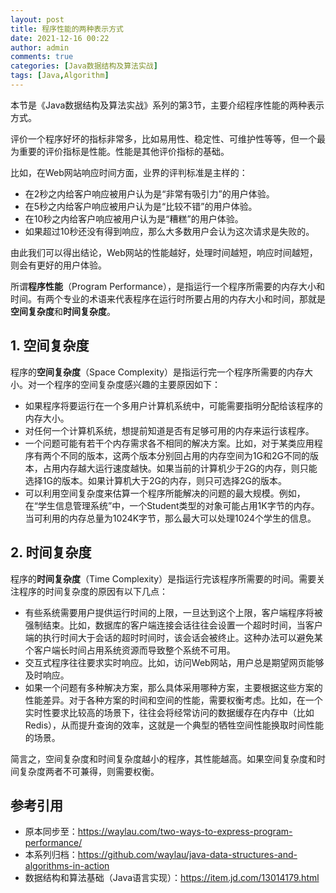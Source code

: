 ```yaml
---
layout: post
title: 程序性能的两种表示方式
date: 2021-12-16 00:22
author: admin
comments: true
categories: [Java数据结构及算法实战]
tags: [Java,Algorithm]
---
```


本节是《Java数据结构及算法实战》系列的第3节，主要介绍程序性能的两种表示方式。

<!-- more -->

评价一个程序好坏的指标非常多，比如易用性、稳定性、可维护性等等，但一个最为重要的评价指标是性能。性能是其他评价指标的基础。


比如，在Web网站响应时间方面，业界的评判标准是主样的：

* 在2秒之内给客户响应被用户认为是“非常有吸引力”的用户体验。​​
* 在5秒之内给客户响应被用户认为是“比较不错”的用户体验。​
* 在10秒之内给客户响应被用户认为是“糟糕”的用户体验。​
* 如果超过10秒还没有得到响应，那么大多数用户会认为这次请求是失败的。

由此我们可以得出结论，Web网站的性能越好，处理时间越短，响应时间越短，则会有更好的用户体验。



所谓**程序性能**（Program Performance），是指运行一个程序所需要的内存大小和时间。有两个专业的术语来代表程序在运行时所要占用的内存大小和时间，那就是**空间复杂度**和**时间复杂度**。


## 1. 空间复杂度



程序的**空间复杂度**（Space Complexity）是指运行完一个程序所需要的内存大小。对一个程序的空间复杂度感兴趣的主要原因如下：

* 如果程序将要运行在一个多用户计算机系统中，可能需要指明分配给该程序的内存大小。
* 对任何一个计算机系统，想提前知道是否有足够可用的内存来运行该程序。
* 一个问题可能有若干个内存需求各不相同的解决方案。比如，对于某类应用程序有两个不同的版本，这两个版本分别回占用的内存空间为1G和2G不同的版本，占用内存越大运行速度越快。如果当前的计算机少于2G的内存，则只能选择1G的版本。如果计算机大于2G的内存，则只可选择2G的版本。
* 可以利用空间复杂度来估算一个程序所能解决的问题的最大规模。例如，在“学生信息管理系统”中，一个Student类型的对象可能占用1K字节的内存。当可利用的内存总量为1024K字节，那么最大可以处理1024个学生的信息。


## 2. 时间复杂度


程序的**时间复杂度**（Time Complexity）是指运行完该程序所需要的时间。需要关注程序的时间复杂度的原因有以下几点：

* 有些系统需要用户提供运行时间的上限，一旦达到这个上限，客户端程序将被强制结束。比如，数据库的客户端连接会话往往会设置一个超时时间，当客户端的执行时间大于会话的超时时间时，该会话会被终止。这种办法可以避免某个客户端长时间占用系统资源而导致整个系统不可用。
* 交互式程序往往要求实时响应。比如，访问Web网站，用户总是期望网页能够及时响应。
* 如果一个问题有多种解决方案，那么具体采用哪种方案，主要根据这些方案的性能差异。对于各种方案的时间和空间的性能，需要权衡考虑。比如，在一个实时性要求比较高的场景下，往往会将经常访问的数据缓存在内存中（比如Redis），从而提升查询的效率，这就是一个典型的牺牲空间性能换取时间性能的场景。



简言之，空间复杂度和时间复杂度越小的程序，其性能越高。如果空间复杂度和时间复杂度两者不可兼得，则需要权衡。

## 参考引用

* 原本同步至：<https://waylau.com/two-ways-to-express-program-performance/>
* 本系列归档：<https://github.com/waylau/java-data-structures-and-algorithms-in-action>
* 数据结构和算法基础（Java语言实现）：<https://item.jd.com/13014179.html>